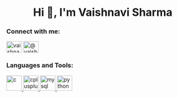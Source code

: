 <h1 align="center">Hi 👋, I'm Vaishnavi Sharma</h1>
<h3 align="left">Connect with me:</h3>
<p align="left">
<a href="https://instagram.com/vaishnavisharma10_" target="blank"><img align="center" src="https://cdn.jsdelivr.net/npm/simple-icons@3.0.1/icons/instagram.svg" alt="vaishnavisharma10_" height="30" width="40" /></a>
<a href="https://www.hackerearth.com/@vaishnavisharma137" target="blank"><img align="center" src="https://cdn.jsdelivr.net/npm/simple-icons@3.0.1/icons/hackerearth.svg" alt="@vaishnavisharma137" height="30" width="40" /></a>
</p>

<h3 align="left">Languages and Tools:</h3>
<p align="left"> <a href="https://www.cprogramming.com/" target="_blank"> <img src="https://devicons.github.io/devicon/devicon.git/icons/c/c-original.svg" alt="c" width="40" height="40"/> </a> <a href="https://www.w3schools.com/cpp/" target="_blank"> <img src="https://devicons.github.io/devicon/devicon.git/icons/cplusplus/cplusplus-original.svg" alt="cplusplus" width="40" height="40"/> </a> <a href="https://www.mysql.com/" target="_blank"> <img src="https://devicons.github.io/devicon/devicon.git/icons/mysql/mysql-original-wordmark.svg" alt="mysql" width="40" height="40"/> </a> <a href="https://www.python.org" target="_blank"> <img src="https://devicons.github.io/devicon/devicon.git/icons/python/python-original.svg" alt="python" width="40" height="40"/> </a> </p>

